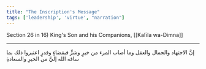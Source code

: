 ```yaml
---
title: "The Inscription's Message"
tags: ['leadership', 'virtue', "narration"]
---
```


 Section 26 in 16) King's Son and his Companions, [[Kalīla wa-Dimna]]

---
إنَّ الاجتهاد والجمال والعقل وما أصاب المرء من خيرٍ وشرٍّ فبقضاءٍ وقدرٍ اعتبروا ذلك بما ساقه الله إليَّ من الخيرِ والسعادةِ
